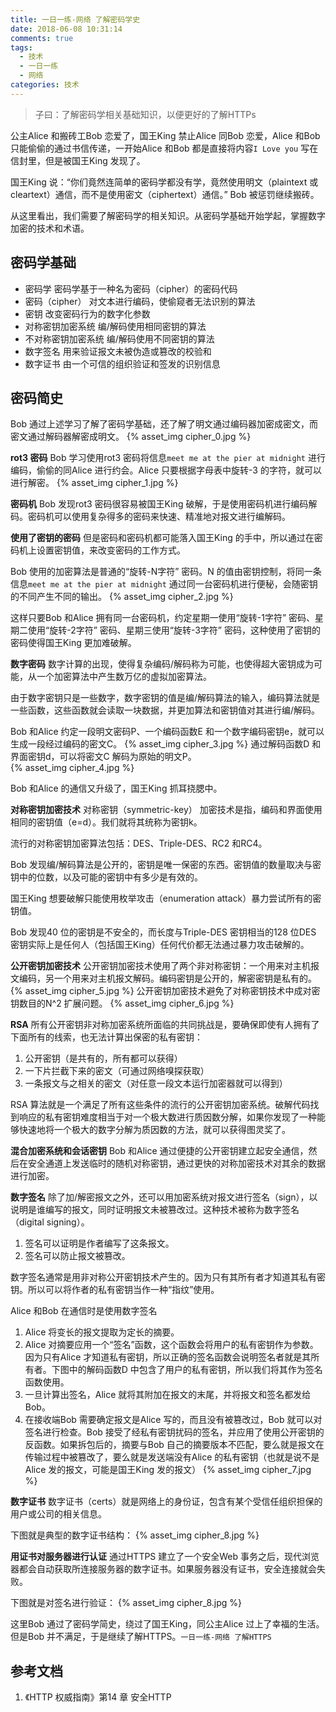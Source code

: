 ```yaml
---
title: 一日一练-网络 了解密码学史
date: 2018-06-08 10:31:14
comments: true
tags:
  - 技术
  - 一日一练
  - 网络
categories: 技术
---
```


> 子曰：了解密码学相关基础知识，以便更好的了解HTTPs

公主Alice 和搬砖工Bob 恋爱了，国王King 禁止Alice 同Bob 恋爱，Alice 和Bob 只能偷偷的通过书信传递，一开始Alice 和Bob 都是直接将内容`I Love you` 写在信封里，但是被国王King 发现了。

国王King 说：“你们竟然连简单的密码学都没有学，竟然使用明文（plaintext 或cleartext）通信，而不是使用密文（ciphertext）通信。”
Bob 被惩罚继续搬砖。

从这里看出，我们需要了解密码学的相关知识。从密码学基础开始学起，掌握数字加密的技术和术语。

<!--more-->

## 密码学基础
* 密码学
  密码学基于一种名为密码（cipher）的密码代码
* 密码（cipher）
  对文本进行编码，使偷窥者无法识别的算法
* 密钥
  改变密码行为的数字化参数
* 对称密钥加密系统
  编/解码使用相同密钥的算法
* 不对称密钥加密系统
  编/解码使用不同密钥的算法
* 数字签名
  用来验证报文未被伪造或篡改的校验和
* 数字证书
  由一个可信的组织验证和签发的识别信息

## 密码简史
Bob 通过上述学习了解了密码学基础，还了解了明文通过编码器加密成密文，而密文通过解码器解密成明文。
{% asset_img cipher_0.jpg %}

**rot3 密码**
Bob 学习使用rot3 密码将信息`meet me at the pier at midnight` 进行编码，偷偷的同Alice 进行约会。Alice 只要根据字母表中旋转-3 的字符，就可以进行解密。
{% asset_img cipher_1.jpg %}

**密码机**
Bob 发现rot3 密码很容易被国王King 破解，于是使用密码机进行编码解码。密码机可以使用复杂得多的密码来快速、精准地对报文进行编解码。

**使用了密钥的密码**
但是密码和密码机都可能落入国王King 的手中，所以通过在密码机上设置密钥值，来改变密码的工作方式。

Bob 使用的加密算法是普通的“旋转-N字符” 密码。N 的值由密钥控制，将同一条信息`meet me at the pier at midnight` 通过同一台密码机进行便秘，会随密钥的不同产生不同的输出。
{% asset_img cipher_2.jpg %}

这样只要Bob 和Alice 拥有同一台密码机，约定星期一使用“旋转-1字符” 密码、星期二使用“旋转-2字符” 密码、星期三使用“旋转-3字符” 密码，这种使用了密钥的密码使得国王King 更加难破解。

**数字密码**
数字计算的出现，使得复杂编码/解码称为可能，也使得超大密钥成为可能，从一个加密算法中产生数万亿的虚拟加密算法。

由于数字密钥只是一些数字，数字密钥的值是编/解码算法的输入，编码算法就是一些函数，这些函数就会读取一块数据，并更加算法和密钥值对其进行编/解码。

Bob 和Alice 约定一段明文密码P、一个编码函数E 和一个数字编码密钥e，就可以生成一段经过编码的密文C。
{% asset_img cipher_3.jpg %}
通过解码函数D 和界面密钥d，可以将密文C 解码为原始的明文P。   
{% asset_img cipher_4.jpg %}

Bob 和Alice 的通信又升级了，国王King 抓耳挠腮中。

**对称密钥加密技术**
对称密钥（symmetric-key） 加密技术是指，编码和界面使用相同的密钥值（e=d）。我们就将其统称为密钥k。

流行的对称密钥加密算法包括：DES、Triple-DES、RC2 和RC4。

Bob 发现编/解码算法是公开的，密钥是唯一保密的东西。密钥值的数量取决与密钥中的位数，以及可能的密钥中有多少是有效的。

国王King 想要破解只能使用枚举攻击（enumeration attack）暴力尝试所有的密钥值。

Bob 发现40 位的密钥是不安全的，而长度与Triple-DES 密钥相当的128 位DES 密钥实际上是任何人（包括国王King）任何代价都无法通过暴力攻击破解的。

**公开密钥加密技术**
公开密钥加密技术使用了两个非对称密钥：一个用来对主机报文编码，另一个用来对主机报文解码。编码密钥是公开的，解密密钥是私有的。
{% asset_img cipher_5.jpg %}
公开密钥加密技术避免了对称密钥技术中成对密钥数目的N^2 扩展问题。
{% asset_img cipher_6.jpg %}

**RSA**
所有公开密钥非对称加密系统所面临的共同挑战是，要确保即使有人拥有了下面所有的线索，也无法计算出保密的私有密钥：
1. 公开密钥（是共有的，所有都可以获得）
2. 一下片拦截下来的密文（可通过网络嗅探获取）
3. 一条报文与之相关的密文（对任意一段文本运行加密器就可以得到）

RSA 算法就是一个满足了所有这些条件的流行的公开密钥加密系统。破解代码找到响应的私有密钥难度相当于对一个极大数进行质因数分解，如果你发现了一种能够快速地将一个极大的数字分解为质因数的方法，就可以获得图灵奖了。

**混合加密系统和会话密钥**
Bob 和Alice 通过便捷的公开密钥建立起安全通信，然后在安全通道上发送临时的随机对称密钥，通过更快的对称加密技术对其余的数据进行加密。

**数字签名**
除了加/解密报文之外，还可以用加密系统对报文进行签名（sign），以说明是谁编写的报文，同时证明报文未被篡改过。这种技术被称为数字签名（digital signing）。
1. 签名可以证明是作者编写了这条报文。
2. 签名可以防止报文被篡改。

数字签名通常是用非对称公开密钥技术产生的。因为只有其所有者才知道其私有密钥。所以可以将作者的私有密钥当作一种“指纹”使用。

Alice 和Bob 在通信时是使用数字签名
1. Alice 将变长的报文提取为定长的摘要。
2. Alice 对摘要应用一个“签名”函数，这个函数会将用户的私有密钥作为参数。因为只有Alice 才知道私有密钥，所以正确的签名函数会说明签名者就是其所有者。下图中的解码函数D 中包含了用户的私有密钥，所以我们将其作为签名函数使用。
3. 一旦计算出签名，Alice 就将其附加在报文的末尾，并将报文和签名都发给Bob。
4. 在接收端Bob 需要确定报文是Alice 写的，而且没有被篡改过，Bob 就可以对签名进行检查。Bob 接受了经私有密钥扰码的签名，并应用了使用公开密钥的反函数。如果拆包后的，摘要与Bob 自己的摘要版本不匹配，要么就是报文在传输过程中被篡改了，要么就是发送端没有Alice 的私有密钥（也就是说不是Alice 发的报文，可能是国王King 发的报文）
{% asset_img cipher_7.jpg %}

**数字证书**
数字证书（certs）就是网络上的身份证，包含有某个受信任组织担保的用户或公司的相关信息。

下图就是典型的数字证书结构：
{% asset_img cipher_8.jpg %}

**用证书对服务器进行认证**
通过HTTPS 建立了一个安全Web 事务之后，现代浏览器都会自动获取所连接服务器的数字证书。如果服务器没有证书，安全连接就会失败。

下图就是对签名进行验证：
{% asset_img cipher_8.jpg %}

这里Bob 通过了密码学简史，绕过了国王King，同公主Alice 过上了幸福的生活。但是Bob 并不满足，于是继续了解HTTPS。`一日一练-网络 了解HTTPS`

## 参考文档
1. 《HTTP 权威指南》第14 章 安全HTTP
